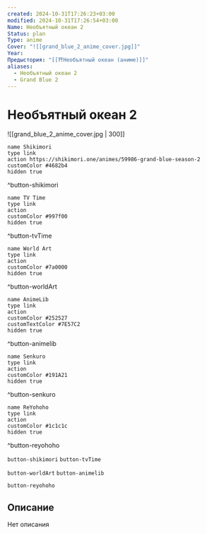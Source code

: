 ```yaml
---
created: 2024-10-31T17:26:23+03:00
modified: 2024-10-31T17:26:54+03:00
Name: Необъятный океан 2
Status: plan
Type: anime
Cover: "![[grand_blue_2_anime_cover.jpg]]"
Year: 
Предыстория: "[[⛩️Необъятный океан (аниме)]]"
aliases:
  - Необъятный океан 2
  - Grand Blue 2
---
```


# Необъятный океан 2

![[grand_blue_2_anime_cover.jpg | 300]]

```button
name Shikimori
type link
action https://shikimori.one/animes/59986-grand-blue-season-2
customColor #4682b4
hidden true
```
^button-shikimori

```button
name TV Time
type link
action 
customColor #997f00
hidden true
```
^button-tvTime

```button
name World Art
type link
action 
customColor #7a0000
hidden true
```
^button-worldArt

```button
name AnimeLib
type link
action 
customColor #252527
customTextColor #7E57C2
hidden true
```
^button-animelib

```button
name Senkuro
type link
action 
customColor #191A21
hidden true
```
^button-senkuro

```button
name ReYohoho
type link
action 
customColor #1c1c1c
hidden true
```
^button-reyohoho



`button-shikimori` `button-tvTime`

`button-worldArt` `button-animelib`

`button-reyohoho`

## Описание

Нет описания
